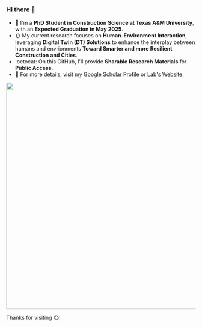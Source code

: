 ### Hi there 👋
- 🔭 I'm a **PhD Student in Construction Science at Texas A&M University**, with an **Expected Graduation in May 2025**.
- 🌞 My current research focuses on **Human-Environment Interaction**, leveraging **Digital Twin (DT) Solutions** to enhance the interplay between humans and envrionments **Toward Smarter and more Resilient Construction and Cities**.
- :octocat: On this GitHub, I'll provide **Sharable Research Materials** for **Public Access**. </br>
- 👯  For more details, visit my [Google Scholar Profile](https://scholar.google.com/citations?user=hYRXPWgAAAAJ&hl=en) or [Lab's Website](https://www.hamresearchgroup.com/).

<p align="left">
    <img width="600" src="./img/DT_f.png">
</p>

Thanks for visiting 😊!
